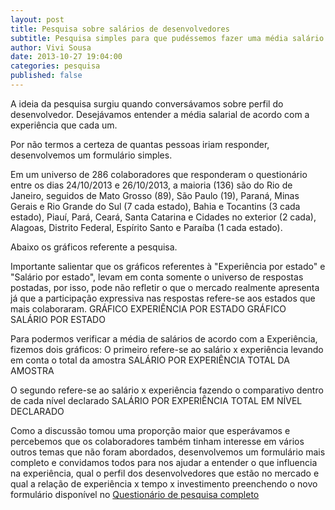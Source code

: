 ```yaml
---
layout: post
title: Pesquisa sobre salários de desenvolvedores
subtitle: Pesquisa simples para que pudéssemos fazer uma média salário dos programadores
author: Vivi Sousa
date: 2013-10-27 19:04:00
categories: pesquisa
published: false
---
```

A ideia da pesquisa surgiu quando conversávamos sobre perfil do desenvolvedor.
Desejávamos entender a média salarial de acordo com a experiência que cada um.

Por não termos a certeza de quantas pessoas iriam responder, desenvolvemos um formulário simples. 

Em um universo de 286 colaboradores que responderam o questionário entre os dias 24/10/2013 e 
26/10/2013, a maioria (136) são do Rio de Janeiro, seguidos de Mato Grosso (89), São Paulo (19), 
Paraná, Minas Gerais e Rio Grande do Sul (7 cada estado), Bahia e Tocantins (3 cada estado), Piauí,
Pará, Ceará, Santa Catarina e Cidades no exterior (2 cada), Alagoas, Distrito Federal, Espírito 
Santo e Paraíba (1 cada estado).

Abaixo os gráficos referente a pesquisa.

Importante salientar que os gráficos referentes à "Experiência por estado" e "Salário por estado", 
levam em conta somente o universo de respostas postadas, por isso, pode não refletir o que o 
mercado realmente apresenta já que a participação expressiva nas respostas refere-se aos estados 
que mais colaboraram.
GRÁFICO EXPERIÊNCIA POR ESTADO
GRÁFICO SALÁRIO POR ESTADO


Para podermos verificar a média de salários de acordo com a Experiência, fizemos dois gráficos:
O primeiro refere-se ao salário x experiência levando em conta o total da amostra
SALÁRIO POR EXPERIÊNCIA TOTAL DA AMOSTRA


O segundo refere-se ao salário x experiência fazendo o comparativo dentro de cada nível declarado
SALÁRIO POR EXPERIÊNCIA TOTAL EM NÍVEL DECLARADO


Como a discussão tomou uma proporção maior que esperávamos e percebemos que os colaboradores também
tinham interesse em vários outros temas que não foram abordados, desenvolvemos um formulário mais 
completo e convidamos todos para nos ajudar a entender o que influencia na experiência, qual o 
perfil dos desenvolvedores que estão no mercado e qual a relação de experiência x tempo x investimento 
preenchendo o novo formulário disponível no [Questionário de pesquisa completo][link1]

[link1]: https://docs.google.com/forms/d/1cC06WREOQUiwrmAzXgya1S5aQzgDJzfNAhXoFxHhbT0/viewform
